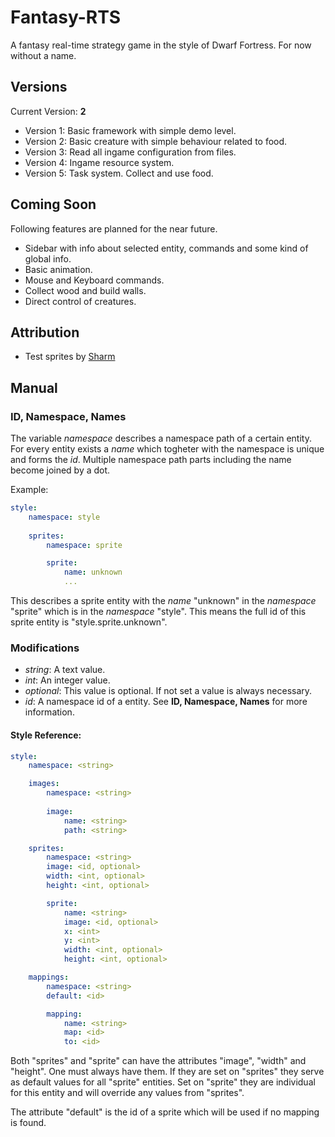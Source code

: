 # Fantasy-RTS

A fantasy real-time strategy game in the style of Dwarf Fortress. For now without a name.

## Versions

Current Version: **2**

- Version 1: Basic framework with simple demo level.
- Version 2: Basic creature with simple behaviour related to food.
- Version 3: Read all ingame configuration from files. 
- Version 4: Ingame resource system.
- Version 5: Task system. Collect and use food.

## Coming Soon

Following features are planned for the near future.

- Sidebar with info about selected entity, commands and some kind of global info.
- Basic animation.
- Mouse and Keyboard commands.
- Collect wood and build walls.
- Direct control of creatures.

## Attribution

- Test sprites by [Sharm](http://opengameart.org/content/16x16-overworld-tiles)

## Manual

### ID, Namespace, Names

The variable *namespace* describes a namespace path of a certain entity. For every entity exists a *name* which togheter with the namespace is unique and forms the *id*. Multiple namespace path parts including the name become joined by a dot.

Example:

```YAML
style:
    namespace: style
    
    sprites:
        namespace: sprite

        sprite:
            name: unknown
            ...
```

This describes a sprite entity with the *name* "unknown" in the *namespace* "sprite" which is in the *namespace* "style". This means the full id of this sprite entity is "style.sprite.unknown". 

### Modifications

- *string*: A text value.
- *int*: An integer value.
- *optional*: This value is optional. If not set a value is always necessary.
- *id*: A namespace id of a entity. See **ID, Namespace, Names** for more information.

#### Style Reference:

```YAML
style:
    namespace: <string>

    images:
        namespace: <string>
        
        image:
            name: <string>
            path: <string>

    sprites:
        namespace: <string>
        image: <id, optional>
        width: <int, optional>
        height: <int, optional>

        sprite:
            name: <string>
            image: <id, optional>
            x: <int>
            y: <int>
            width: <int, optional>
            height: <int, optional>

    mappings:
        namespace: <string>
        default: <id>

        mapping:
            name: <string>
            map: <id>
            to: <id>
```

Both "sprites" and "sprite" can have the attributes "image", "width" and "height". One must always have them. If they are set on "sprites" they serve as default values for all "sprite" entities. Set on "sprite" they are individual for this entity and will override any values from "sprites".

The attribute "default" is the id of a sprite which will be used if no mapping is found.